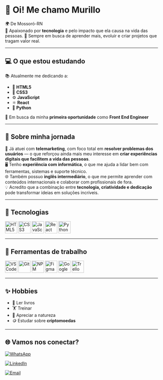 # 👋 Oi! Me chamo Murillo

🌍 De Mossoró-RN  
💙 Apaixonado por **tecnologia** e pelo impacto que ela causa na vida das pessoas.
🧠 Sempre em busca de aprender mais, evoluir e criar projetos que tragam valor real. 

---

## 💻 O que estou estudando

📚 Atualmente me dedicando a:

- 🧱 **HTML5**  
- 🎨 **CSS3**  
- ⚙️ **JavaScript**  
- ⚛️ **React**  
- 🐍 **Python**

🎯 Em busca da minha **primeira oportunidade** como **Front End Engineer**

---

## 🌱 Sobre minha jornada

💼 Já atuei com **telemarketing**, com foco total em **resolver problemas dos usuários** — o que reforçou ainda mais meu interesse em **criar experiências digitais que facilitem a vida das pessoas**.  
🖥️ Tenho **experiência com informática**, o que me ajuda a lidar bem com ferramentas, sistemas e suporte técnico.  
🌐 Também possuo **inglês intermediário**, o que me permite aprender com conteúdos internacionais e colaborar com profissionais de fora.  
💡 Acredito que a combinação entre **tecnologia, criatividade e dedicação** pode transformar ideias em soluções incríveis.

---

## 🚀 Tecnologias

<p align="left">
  <img src="https://cdn.jsdelivr.net/gh/devicons/devicon/icons/html5/html5-original.svg" width="40" alt="HTML5" />
  <img src="https://cdn.jsdelivr.net/gh/devicons/devicon/icons/css3/css3-original.svg" width="40" alt="CSS3" />
  <img src="https://cdn.jsdelivr.net/gh/devicons/devicon/icons/javascript/javascript-original.svg" width="40" alt="JavaScript" />
  <img src="https://cdn.jsdelivr.net/gh/devicons/devicon/icons/react/react-original.svg" width="40" alt="React" />
  <img src="https://cdn.jsdelivr.net/gh/devicons/devicon/icons/python/python-original.svg" width="40" alt="Python" />
</p>

---

## 🧰 Ferramentas de trabalho

<p align="left">
  <img src="https://cdn.jsdelivr.net/gh/devicons/devicon/icons/vscode/vscode-original.svg" width="40" alt="VS Code" />
  <img src="https://cdn.jsdelivr.net/gh/devicons/devicon/icons/git/git-original.svg" width="40" alt="Git" />
  <img src="https://cdn.jsdelivr.net/gh/devicons/devicon/icons/npm/npm-original-wordmark.svg" width="40" alt="NPM" />
  <img src="https://cdn.jsdelivr.net/gh/devicons/devicon/icons/figma/figma-original.svg" width="40" alt="Figma" />
  <img src="https://img.icons8.com/color/48/000000/google-drive--v2.png" width="40" alt="Google Drive" />
  <img src="https://img.icons8.com/color/48/000000/trello.png" width="40" alt="Trello" />
</p>

---

## ✨ Hobbies

- 📖 Ler livros  
- 🏋️ Treinar  
- 🌄 Apreciar a natureza  
- 🪙 Estudar sobre **criptomoedas**

---

## 🌐 Vamos nos conectar?

[![WhatsApp](https://img.shields.io/badge/WhatsApp-25D366?style=for-the-badge&logo=whatsapp&logoColor=white)](https://wa.me/84987972974)

[![LinkedIn](https://img.shields.io/badge/LinkedIn-blue?style=for-the-badge&logo=linkedin)](https://www.linkedin.com/in/murillo-teixeira-403692229/)  

[![Email](https://img.shields.io/badge/Email-D14836?style=for-the-badge&logo=gmail&logoColor=white)](mailto:contato.murilloteixeira@gmail.com)







